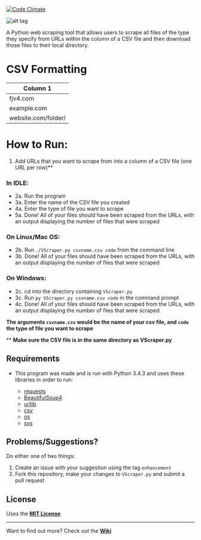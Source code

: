 [![Code Climate](https://codeclimate.com/github/FreddieV4/VScraper/badges/gpa.svg)](https://codeclimate.com/github/FreddieV4/VScraper)

![alt tag](http://fjv4.com/img/portfolio/vscraper-banner.png)

A Python web scraping tool that allows users to scrape all files of the type they specify from URLs within the column of a CSV file and then download those files to their local directory.

# CSV Formatting
| Column 1            |
|---------------------|
| fjv4.com        |
| example.com    |
| website.com/folder/ |

# How to Run:
  1. Add URLs that you want to scrape from into a column of a CSV file (one URL per row)**
  
### In IDLE:

  * 2a. Run the program
  * 3a. Enter the name of the CSV file you created
  * 4a. Enter the type of file you want to scrape
  * 5a. Done! All of your files should have been scraped from the URLs, with an output displaying the number of files that were scraped
  
### On Linux/Mac OS:

  * 2b. Run `./VScraper.py csvname.csv code` from the command line
  * 3b. Done! All of your files should have been scraped from the URLs, with an output displaying the number of files that were scraped
  
  
### On Windows:

  * 2c. cd into the directory containing `VScraper.py`
  * 3c. Run `py VScraper.py csvname.csv code` in the command prompt
  * 4c. Done! All of your files should have been scraped from the URLs, with an output displaying the number of files that were scraped
  
**The arguments `csvname.csv` would be the name of your csv file, and `code` the type of file you want to scrape**

  
** **Make sure the CSV  file is in the same directory as VScraper.py**

## Requirements
  - This program was made and is run with Python 3.4.3 and uses these libraries in order to run:
  
      - [requests](http://docs.python-requests.org/en/latest/)
      - [BeautifulSoup4](http://www.crummy.com/software/BeautifulSoup/bs4/doc/)
      - [urllib](https://docs.python.org/3/library/urllib.html)
      - [csv](https://docs.python.org/3/library/csv.html)
      - [os](https://docs.python.org/3/library/os.html)
      - [sys](https://docs.python.org/2/library/sys.html)

## Problems/Suggestions?
Do either one of two things:
  1. Create an issue with your suggestion using the tag `enhancement`
  2. Fork this repository, make your changes to `VScraper.py` and submit a pull request

## License

Uses the [**MIT License**](https://github.com/FreddieV4/VScraper/blob/master/LICENSE)


-------
Want to find out more? Check out the [**Wiki**](https://www.github.com/FreddieV4/VScraper/wiki)
